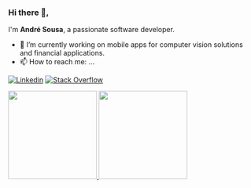 ### Hi there 👋,

I'm **André Sousa**, a passionate software developer.

- 🔭 I’m currently working on mobile apps for computer vision solutions and financial applications.
- 📫 How to reach me: ...


[![Linkedin](https://img.shields.io/badge/Linkedin-Andr%C3%A9%20Sousa-blue)](https://www.linkedin.com/in/andrelvsousa/)
[![Stack Overflow](https://img.shields.io/badge/Stack%20Overflow-Andr%C3%A9%20Sousa-orange)](https://stackoverflow.com/users/3746290/andr%c3%a9-sousa)


[
<img src="https://github-readme-stats-sigma-five.vercel.app/api?username=beroso&show_icons=true&theme=radical" height="180em">
<img src="https://github-readme-stats-sigma-five.vercel.app/api/top-langs/?username=beroso&layout=compact&theme=radical" height="180em">
](https://github.com/beroso)


<!--
**beroso/beroso** is a ✨ _special_ ✨ repository because its `README.md` (this file) appears on your GitHub profile.

Here are some ideas to get you started:

- 🔭 I’m currently working on ...
- 🌱 I’m currently learning ...
- 👯 I’m looking to collaborate on ...
- 🤔 I’m looking for help with ...
- 💬 Ask me about ...
- 📫 How to reach me: ...
- 😄 Pronouns: ...
- ⚡ Fun fact: ...
-->
